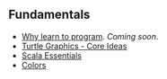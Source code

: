 ## Fundamentals
* [Why learn to program](). *Coming soon*.
* [Turtle Graphics - Core Ideas](concepts/turtle-core-ideas.html)
* [Scala Essentials](concepts/scala-essentials.html)
* [Colors](concepts/colors.html)